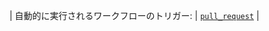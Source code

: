 | 自動的に実行されるワークフローのトリガー: | [`pull_request`](/actions/using-workflows/events-that-trigger-workflows#pull_request) |